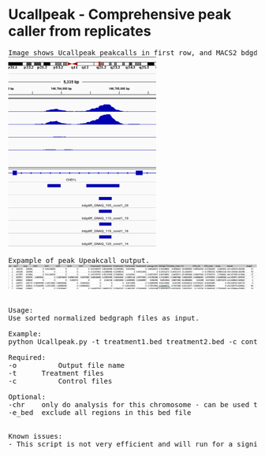 # Ucallpeak -  Comprehensive peak caller from replicates

<pre>
Image shows Ucallpeak peakcalls in first row, and MACS2 bdgdiff calls with different stringency settings.
<img src="https://raw.githubusercontent.com/StefanKurtenbach/Ucallpeak/master/Example%20peak%20calling.png" width="300">

Expample of peak Upeakcall output.
<img src="https://raw.githubusercontent.com/StefanKurtenbach/Ucallpeak/master/sample%20table.png" width="800">


Usage:
Use sorted normalized bedgraph files as input.

Example:
python Ucallpeak.py -t treatment1.bed treatment2.bed -c control1.bdg control2.bdg control3.bdg -o output.txt

Required:
-o		    Output file name
-t      Treatment files
-c		    Control files

Optional:
-chr    only do analysis for this chromosome - can be used to parallelize the script
-e_bed  exclude all regions in this bed file


Known issues:
- This script is not very efficient and will run for a significant time. It is reccomended to split up chromosomes (-chr command) to paralellize and speed up the analysis.

</pre>
